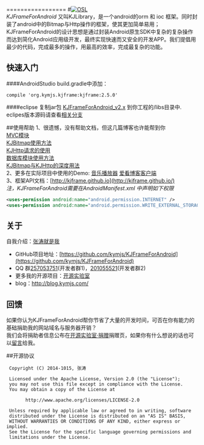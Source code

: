 =================
#[![OSL](http://www.kymjs.com/image/logo_s.png)](http://www.kymjs.com/works/)   
*KJFrameForAndroid* 又叫KJLibrary，是一个android的orm 和 ioc 框架。同时封装了android中的Bitmap与Http操作的框架，使其更加简单易用；<br>
KJFrameForAndroid的设计思想是通过封装Android原生SDK中复杂的复杂操作而达到简化Android应用级开发，最终实现快速而又安全的开发APP。我们提倡用最少的代码，完成最多的操作，用最高的效率，完成最复杂的功能。<br>

## 快速入门
####AndroidStudio
build.gradle中添加：  
``` 
compile 'org.kymjs.kjframe:kjframe:2.5.0'
```
####eclipse
复制jar包 [KJFrameForAndroid_v2.x](https://github.com/kymjs/KJFrameForAndroid/tree/master/binrary) 到你工程的/libs目录中.   
eclipes版本源码请查看[相关分支](https://github.com/kymjs/KJFrameForAndroid/tree/eclipse_end)   

##使用帮助
1、很遗憾，没有帮助文档，但这几篇博客也许能帮到你  
    [MVC模块](https://github.com/kymjs/KJFrameForAndroid/wiki/MVCLibrary_cn)   
    [KJBitmap使用方法](http://www.kymjs.com/code/2015/03/25/01/)   
    [KJHttp请求的使用](http://www.kymjs.com/code/2015/05/12/01/)   
    [数据库模块使用方法](https://github.com/kymjs/KJFrameForAndroid/wiki/DBLibrary)   
    [KJBitmap与KJHttp的深度用法](http://www.kymjs.com/code/2015/09/24/01/)   
2、更多在实际项目中使用的Demo: [音乐播放器](https://github.com/KJFrame/KJMusic) [爱看博客客户端](https://github.com/KJFrame/KJBlog)    
3、框架API文档：[http://kjframe.github.io](http://kjframe.github.io/)    
*注，KJFrameForAndroid需要在AndroidManifest.xml 中声明如下权限*
```xml
<uses-permission android:name="android.permission.INTERNET" />
<uses-permission android:name="android.permission.WRITE_EXTERNAL_STORAGE" />
```

## 关于
自我介绍：[张涛就是我](http://blog.kymjs.com/about)<br>
* GitHub项目地址：[https://github.com/kymjs/KJFrameForAndroid](https://github.com/kymjs/KJFrameForAndroid)  
* QQ 群[257053751](http://jq.qq.com/?_wv=1027&k=WoM2Aa)(开发者群1)，[201055521](http://jq.qq.com/?_wv=1027&k=MBVdpK)(开发者群2)<br>
* 更多我的开源项目：[开源实验室](http://www.kymjs.com/works)
* blog：http://blog.kymjs.com/

## 回馈
如果你认为KJFrameForAndroid帮你节省了大量的开发时间，可否在你有能力的基础捐助我的网站域名与服务器开销？<br>
我们会将捐助者信息公布在[开源实验室·捐赠](http://www.kymjs.com/donate)捐赠页，如果你有什么想说的话也可以[留言](http://www.kymjs.com/tweet)给我。


##开源协议
```
 Copyright (C) 2014-1015, 张涛
 
 Licensed under the Apache License, Version 2.0 (the "License");
 you may not use this file except in compliance with the License.
 You may obtain a copy of the License at

       http://www.apache.org/licenses/LICENSE-2.0

 Unless required by applicable law or agreed to in writing, software
 distributed under the License is distributed on an "AS IS" BASIS,
 WITHOUT WARRANTIES OR CONDITIONS OF ANY KIND, either express or implied.
 See the License for the specific language governing permissions and
 limitations under the License.
 ```
